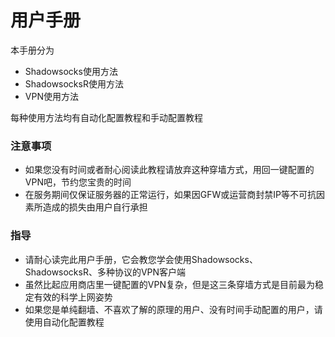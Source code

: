 # 用户手册

本手册分为

* Shadowsocks使用方法
* ShadowsocksR使用方法
* VPN使用方法

每种使用方法均有自动化配置教程和手动配置教程

### 注意事项

* 如果您没有时间或者耐心阅读此教程请放弃这种穿墙方式，用回一键配置的VPN吧，节约您宝贵的时间
* 在服务期间仅保证服务器的正常运行，如果因GFW或运营商封禁IP等不可抗因素所造成的损失由用户自行承担

### 指导

* 请耐心读完此用户手册，它会教您学会使用Shadowsocks、ShadowsocksR、多种协议的VPN客户端
* 虽然比起应用商店里一键配置的VPN复杂，但是这三条穿墙方式是目前最为稳定有效的科学上网姿势
* 如果您是单纯翻墙、不喜欢了解的原理的用户、没有时间手动配置的用户，请使用自动化配置教程




